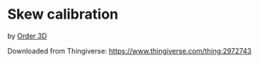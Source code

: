 # Skew calibration
by [Order 3D](https://www.thingiverse.com/order_3d/designs)

Downloaded from Thingiverse: https://www.thingiverse.com/thing:2972743
